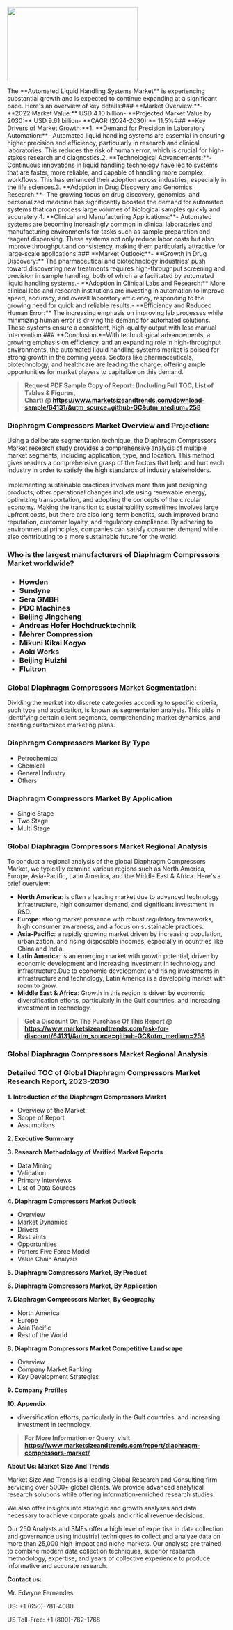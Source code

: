 <p><img class="alignnone size-medium wp-image-20088" src="https://ffe5etoiles.com/wp-content/uploads/2024/12/MST1-300x171.png" alt="" width="300" height="171" /></p>The **Automated Liquid Handling Systems Market** is experiencing substantial growth and is expected to continue expanding at a significant pace. Here's an overview of key details:### **Market Overview:**- **2022 Market Value:** USD 4.10 billion- **Projected Market Value by 2030:** USD 9.61 billion- **CAGR (2024-2030):** 11.5%### **Key Drivers of Market Growth:**1. **Demand for Precision in Laboratory Automation:**- Automated liquid handling systems are essential in ensuring higher precision and efficiency, particularly in research and clinical laboratories. This reduces the risk of human error, which is crucial for high-stakes research and diagnostics.2. **Technological Advancements:**- Continuous innovations in liquid handling technology have led to systems that are faster, more reliable, and capable of handling more complex workflows. This has enhanced their adoption across industries, especially in the life sciences.3. **Adoption in Drug Discovery and Genomics Research:**- The growing focus on drug discovery, genomics, and personalized medicine has significantly boosted the demand for automated systems that can process large volumes of biological samples quickly and accurately.4. **Clinical and Manufacturing Applications:**- Automated systems are becoming increasingly common in clinical laboratories and manufacturing environments for tasks such as sample preparation and reagent dispensing. These systems not only reduce labor costs but also improve throughput and consistency, making them particularly attractive for large-scale applications.### **Market Outlook:**- **Growth in Drug Discovery:** The pharmaceutical and biotechnology industries' push toward discovering new treatments requires high-throughput screening and precision in sample handling, both of which are facilitated by automated liquid handling systems.- **Adoption in Clinical Labs and Research:** More clinical labs and research institutions are investing in automation to improve speed, accuracy, and overall laboratory efficiency, responding to the growing need for quick and reliable results.- **Efficiency and Reduced Human Error:** The increasing emphasis on improving lab processes while minimizing human error is driving the demand for automated solutions. These systems ensure a consistent, high-quality output with less manual intervention.### **Conclusion:**With technological advancements, a growing emphasis on efficiency, and an expanding role in high-throughput environments, the automated liquid handling systems market is poised for strong growth in the coming years. Sectors like pharmaceuticals, biotechnology, and healthcare are leading the charge, offering ample opportunities for market players to capitalize on this demand.</p><blockquote id="" class=""><strong>Request PDF Sample Copy of Report: (Including Full TOC, List of Tables &amp; Figures, Chart)&nbsp;@&nbsp;<strong><a href="https://www.marketsizeandtrends.com/download-sample/64131/&utm_source=github-GC&utm_medium=258" target="_blank">https://www.marketsizeandtrends.com/download-sample/64131/&utm_source=github-GC&utm_medium=258</a></strong></strong></blockquote><h3 id="" class="">Diaphragm Compressors Market&nbsp;Overview and Projection:</h3><p id="" class="">Using a deliberate segmentation technique, the Diaphragm Compressors Market research study provides a comprehensive analysis of multiple market segments, including application, type, and location. This method gives readers a comprehensive grasp of the factors that help and hurt each industry in order to satisfy the high standards of industry stakeholders. <br /> <br />Implementing sustainable practices involves more than just designing products; other operational changes include using renewable energy, optimizing transportation, and adopting the concepts of the circular economy. Making the transition to sustainability sometimes involves large upfront costs, but there are also long-term benefits, such improved brand reputation, customer loyalty, and regulatory compliance. By adhering to environmental principles, companies can satisfy consumer demand while also contributing to a more sustainable future for the world.</p><h3 id="" class="">Who is the largest manufacturers of&nbsp;Diaphragm Compressors Market worldwide?</h3><h3 class=""><p><ul><li>Howden </li><li> Sundyne </li><li> Sera GMBH </li><li> PDC Machines </li><li> Beijing Jingcheng </li><li> Andreas Hofer Hochdrucktechnik </li><li> Mehrer Compression </li><li> Mikuni Kikai Kogyo </li><li> Aoki Works </li><li> Beijing Huizhi </li><li> Fluitron</li></ul></p></h3><h3 id="" class="">Global&nbsp;Diaphragm Compressors Market Segmentation:</h3><p id="" class="">Dividing the market into discrete categories according to specific criteria, such type and application, is known as segmentation analysis. This aids in identifying certain client segments, comprehending market dynamics, and creating customized marketing plans.</p><h3 id="" class="">Diaphragm Compressors Market&nbsp;By Type</h3><p><p><ul><li>Petrochemical</li><li> Chemical</li><li> General Industry</li><li> Others</p></li></ul></p></p><h3 id="" class="">Diaphragm Compressors Market&nbsp;By Application</h3><p class=""><p><ul><li>Single Stage</li><li> Two Stage</li><li> Multi Stage</li></ul></p></p><h3 id="" class="">Global Diaphragm Compressors Market Regional Analysis</h3><p id="" class="">To conduct a regional analysis of the global Diaphragm Compressors Market, we typically examine various regions such as North America, Europe, Asia-Pacific, Latin America, and the Middle East &amp; Africa. Here's a brief overview:</p><ul><li><strong>North America</strong>: is often a leading market due to advanced technology infrastructure, high consumer demand, and significant investment in R&amp;D.</li><li><strong>Europe</strong>: strong market presence with robust regulatory frameworks, high consumer awareness, and a focus on sustainable practices.</li><li><strong>Asia-Pacific</strong>: a rapidly growing market driven by increasing population, urbanization, and rising disposable incomes, especially in countries like China and India.</li><li><strong>Latin America</strong>: is an emerging market with growth potential, driven by economic development and increasing investment in technology and infrastructure.Due to economic development and rising investments in infrastructure and technology, Latin America is a developing market with room to grow.</li><li><strong>Middle East &amp; Africa</strong>: Growth in this region is driven by economic diversification efforts, particularly in the Gulf countries, and increasing investment in technology.</li></ul><blockquote id="" class=""><strong>Get a Discount On The Purchase Of This Report @ <strong><a href="https://www.marketsizeandtrends.com/ask-for-discount/64131/&utm_source=github-GC&utm_medium=258" target="_blank">https://www.marketsizeandtrends.com/ask-for-discount/64131/&utm_source=github-GC&utm_medium=258</a></strong></strong></blockquote><h3 id="" class="">Global Diaphragm Compressors Market Regional Analysis</h3><h3 id="" class="">Detailed TOC of Global Diaphragm Compressors Market Research Report, 2023-2030</h3><p id="" class=""><strong>1. Introduction of the Diaphragm Compressors Market</strong></p><ul><li>Overview of the Market</li><li>Scope of Report</li><li>Assumptions</li></ul><p id="" class=""><strong>2. Executive Summary</strong></p><p id="" class=""><strong>3. Research Methodology of Verified Market Reports</strong></p><ul><li>Data Mining</li><li>Validation</li><li>Primary Interviews</li><li>List of Data Sources</li></ul><p id="" class=""><strong>4. Diaphragm Compressors Market Outlook</strong></p><ul><li>Overview</li><li>Market Dynamics</li><li>Drivers</li><li>Restraints</li><li>Opportunities</li><li>Porters Five Force Model</li><li>Value Chain Analysis</li></ul><p id="" class=""><strong>5. Diaphragm Compressors Market, By Product</strong></p><p id="" class=""><strong>6. Diaphragm Compressors Market, By Application</strong></p><p id="" class=""><strong>7. Diaphragm Compressors Market, By Geography</strong></p><ul><li>North America</li><li>Europe</li><li>Asia Pacific</li><li>Rest of the World</li></ul><p id="" class=""><strong>8. Diaphragm Compressors Market Competitive Landscape</strong></p><ul><li>Overview</li><li>Company Market Ranking</li><li>Key Development Strategies</li></ul><p id="" class=""><strong>9. Company Profiles</strong></p><p id="" class=""><strong>10. Appendix</strong></p><ul><li>diversification efforts, particularly in the Gulf countries, and increasing investment in technology.</li></ul><blockquote id="" class=""><strong>For More Information or Query, visit <strong><strong><a href="https://www.marketsizeandtrends.com/report/diaphragm-compressors-market/" target="_blank">https://www.marketsizeandtrends.com/report/diaphragm-compressors-market/</a></strong></strong></strong></blockquote><p id="" class=""><strong>About Us: Market Size And Trends</strong></p><p id="" class="">Market Size And Trends is a leading Global Research and Consulting firm servicing over 5000+ global clients. We provide advanced analytical research solutions while offering information-enriched research studies.</p><p id="" class="">We also offer insights into strategic and growth analyses and data necessary to achieve corporate goals and critical revenue decisions.</p><p id="" class="">Our 250 Analysts and SMEs offer a high level of expertise in data collection and governance using industrial techniques to collect and analyze data on more than 25,000 high-impact and niche markets. Our analysts are trained to combine modern data collection techniques, superior research methodology, expertise, and years of collective experience to produce informative and accurate research.</p><p id="" class=""><strong>Contact us:</strong></p><p id="" class="">Mr. Edwyne Fernandes</p><p id="" class="">US: +1 (650)-781-4080</p><p id="" class="">US Toll-Free: +1 (800)-782-1768</p>
